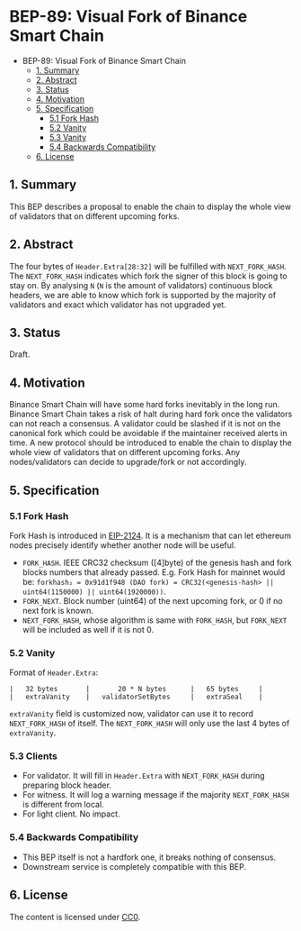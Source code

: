 # BEP-89: Visual Fork of Binance Smart Chain

- BEP-89: Visual Fork of Binance Smart Chain
  - [1. Summary](#1-summary)
  - [2. Abstract](#2-abstract)
  - [3. Status](#3-status)
  - [4. Motivation](#4-motivation)
  - [5. Specification](#5-specification)
    - [5.1 Fork Hash](#51-fork-hash)
    - [5.2 Vanity](#52-vanity)
    - [5.3 Vanity](#53-clients)
    - [5.4 Backwards Compatibility](#54-backwards-compatibility)
  - [6. License](#6-license)

## 1.  Summary 

This BEP describes a proposal to enable the chain to display the whole view of validators that on different upcoming forks.  

## 2.  Abstract

The four bytes of `Header.Extra[28:32]` will be fulfilled with `NEXT_FORK_HASH`. The `NEXT_FORK_HASH` indicates which fork the signer of this block is going to stay on. By analysing `N` (`N` is the amount of validators) continuous block headers, we are able to know which fork is supported by the majority of validators and exact which validator has not upgraded yet. 

## 3.  Status

Draft.

## 4.  Motivation

Binance Smart Chain will have some hard forks inevitably in the long run. Binance Smart Chain takes a risk of halt during hard fork once the validators can not reach a consensus. A validator could be slashed if it is not on the canonical fork which could be avoidable if the maintainer received alerts in time. A new protocol should be introduced to enable the chain to display the whole view of validators that on different upcoming forks. Any nodes/validators can decide to upgrade/fork or not accordingly.

## 5.  Specification

###  5.1 Fork Hash

Fork Hash is introduced in [EIP-2124](https://eips.ethereum.org/EIPS/eip-2124). It is a mechanism that can let ethereum nodes precisely identify whether another node will be useful. 

- `FORK_HASH`. IEEE CRC32 checksum ([4]byte) of the genesis hash and fork blocks numbers that already passed. E.g. Fork Hash for mainnet would be: `forkhash₂ = 0x91d1f948 (DAO fork) = CRC32(<genesis-hash> || uint64(1150000) || uint64(1920000))`.
- `FORK_NEXT`. Block number (uint64) of the next upcoming fork, or 0 if no next fork is known.
- `NEXT_FORK_HASH`, whose algorithm is same with `FORK_HASH`, but `FORK_NEXT` will be included as well if it is not 0.

### 5.2 Vanity

Format of `Header.Extra`: 

```
|   32 bytes       |       20 * N bytes      |   65 bytes     |
|   extraVanity    |   validatorSetBytes     |   extraSeal    |
```

`extraVanity` field is customized now, validator can use it to record `NEXT_FORK_HASH` of itself. The `NEXT_FORK_HASH` will only use the last 4 bytes of `extraVanity`.

### 5.3 Clients

- For validator. It will fill in `Header.Extra` with `NEXT_FORK_HASH` during preparing block header.
- For witness. It will log a warning message if the majority `NEXT_FORK_HASH` is different from local.
- For light client. No impact.

### 5.4 Backwards Compatibility

- This BEP itself is not a hardfork one, it breaks nothing of consensus. 
- Downstream service is completely compatible with this BEP.

## 6. License

The content is licensed under [CC0](https://creativecommons.org/publicdomain/zero/1.0/).
